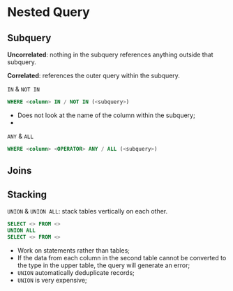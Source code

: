 # Nested Query

## Subquery

**Uncorrelated**: nothing in the subquery references anything outside that subquery.

**Correlated**: references the outer query within the subquery.

`IN` & `NOT IN`

```SQL
WHERE <column> IN / NOT IN (<subquery>)
```

* Does not look at the name of the column within the subquery;
* 

`ANY` & `ALL`

```sql
WHERE <column> <OPERATOR> ANY / ALL (<subquery>)
```

## Joins

## Stacking

`UNION` & `UNION ALL`: stack tables vertically on each other.

```sql
SELECT <> FROM <>
UNION ALL
SELECT <> FROM <>
```

* Work on statements rather than tables;
* If the data from each column in the second table cannot be converted to the type in the upper table, the query will generate an error;
* `UNION` automatically deduplicate records;
* `UNION` is very expensive;

